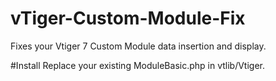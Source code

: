 # vTiger-Custom-Module-Fix
Fixes your Vtiger 7 Custom Module data insertion and display.

#Install
Replace your existing ModuleBasic.php in vtlib/Vtiger.
